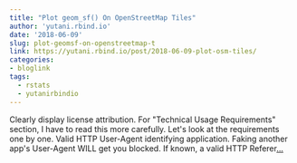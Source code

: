 ```yaml
---
title: "Plot geom_sf() On OpenStreetMap Tiles"
author: 'yutani.rbind.io'
date: '2018-06-09'
slug: plot-geomsf-on-openstreetmap-t
link: https://yutani.rbind.io/post/2018-06-09-plot-osm-tiles/
categories:
- bloglink
tags:
  - rstats
  - yutanirbindio
---
```


Clearly display license attribution. For "Technical Usage Requirements" section, I have to read this more carefully. Let's look at the requirements one by one. Valid HTTP User-Agent identifying application. Faking another app's User-Agent WILL get you blocked. If known, a valid HTTP Referer[... <i class="fas fa-external-link-alt"></i>](https://yutani.rbind.io/post/2018-06-09-plot-osm-tiles/)

